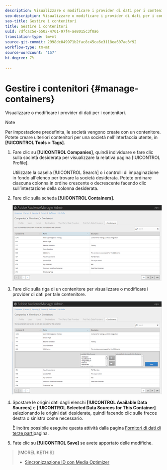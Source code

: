 ```yaml
---
description: Visualizzare o modificare i provider di dati per i contenitori.
seo-description: Visualizzare o modificare i provider di dati per i contenitori.
seo-title: Gestire i contenitori
title: Gestire i contenitori
uuid: 7dfcac5e-5502-4701-97f4-ae8015c3f0a6
translation-type: tm+mt
source-git-commit: 2998dc049971b2fac8c45ca6e3118ea607ae3f92
workflow-type: tm+mt
source-wordcount: '157'
ht-degree: 7%

---
```



# Gestire i contenitori {#manage-containers}

Visualizzare o modificare i provider di dati per i contenitori.

<!-- t_containers.xml -->

>[!NOTE]
>
>Per impostazione predefinita, le società vengono create con un contenitore. Potete creare ulteriori contenitori per una società nell&#39;interfaccia utente, in **[!UICONTROL Tools > Tags]**.

1. Fare clic su **[!UICONTROL Companies]**, quindi individuare e fare clic sulla società desiderata per visualizzare la relativa pagina [!UICONTROL Profile].

   Utilizzate la casella [!UICONTROL Search] o i controlli di impaginazione in fondo all&#39;elenco per trovare la società desiderata. Potete ordinare ciascuna colonna in ordine crescente o decrescente facendo clic sull’intestazione della colonna desiderata.

1. Fare clic sulla scheda **[!UICONTROL Containers]**.

   ![](assets/containers.png)

1. Fare clic sulla riga di un contenitore per visualizzare o modificare i provider di dati per tale contenitore.

   ![Risultato del passaggio](assets/containers_edit.png)

1. Spostare le origini dati dagli elenchi **[!UICONTROL Available Data Sources]** e **[!UICONTROL Selected Data Sources for This Container]** selezionando le origini dati desiderate, quindi facendo clic sulle frecce destra o sinistra come necessario.

   È inoltre possibile eseguire questa attività dalla pagina [Fornitori di dati di terze parti](../companies/admin-third-party-providers.md#task_E942DD674D794BA6B8EFD52FD866E689)pagina.

1. Fate clic su **[!UICONTROL Save]** se avete apportato delle modifiche.

>[!MORELIKETHIS]
>
>* [Sincronizzazione ID con Media Optimizer](../companies/admin-amo-sync.md#concept_2B5537233DAA4860B3503B344F937D83)


